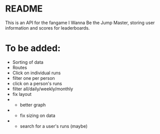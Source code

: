 # README

This is an API for the fangame I Wanna Be the Jump Master, storing user information and scores for leaderboards.

# To be added:

* Sorting of data
* Routes
* Click on individual runs
* filter one per person
* click on a person's runs
* filter all/daily/weekly/monthly
* fix layout
* * better graph
* * fix sizing on data
* * search for a user's runs (maybe)
